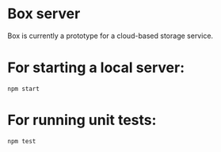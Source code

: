 # Box server
Box is currently a prototype for a cloud-based storage service.

# For starting a local server:
```
npm start
```

# For running unit tests:
```
npm test
```
